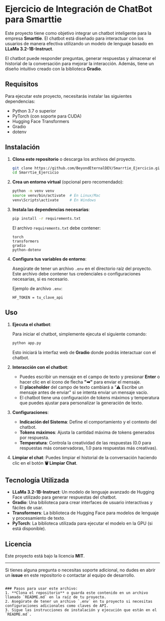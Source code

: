 # Ejercicio de Integración de ChatBot para Smarttie

Este proyecto tiene como objetivo integrar un chatbot inteligente para la empresa **Smarttie**. El chatbot está diseñado para interactuar con los usuarios de manera efectiva utilizando un modelo de lenguaje basado en **LLaMa 3.2-1B-Instruct**.

El chatbot puede responder preguntas, generar respuestas y almacenar el historial de la conversación para mejorar la interacción. Además, tiene un diseño intuitivo creado con la biblioteca **Gradio**.

## Requisitos

Para ejecutar este proyecto, necesitarás instalar las siguientes dependencias:

- Python 3.7 o superior
- PyTorch (con soporte para CUDA)
- Hugging Face Transformers
- Gradio
- dotenv

## Instalación

1. **Clona este repositorio** o descarga los archivos del proyecto.

   ```bash
   git clone https://github.com/BeyondEternalDEV/Smarrtie_Ejercicio.git
   cd Smarrtie_Ejercicio
   ```

2. **Crea un entorno virtual** (opcional pero recomendado):

   ```bash
   python -m venv venv
   source venv/bin/activate  # En Linux/Mac
   venv\Scripts\activate     # En Windows
   ```

3. **Instala las dependencias necesarias**:

   ```bash
   pip install -r requirements.txt
   ```

   El archivo `requirements.txt` debe contener:

   ```
   torch
   transformers
   gradio
   python-dotenv
   ```

4. **Configura tus variables de entorno**:

   Asegúrate de tener un archivo `.env` en el directorio raíz del proyecto. Este archivo debe contener tus credenciales o configuraciones necesarias, si es necesario.

   Ejemplo de archivo `.env`:

   ```
   HF_TOKEN = tu_clave_api
   ```

## Uso

1. **Ejecuta el chatbot**:

   Para iniciar el chatbot, simplemente ejecuta el siguiente comando:

   ```bash
   python app.py
   ```

   Esto iniciará la interfaz web de **Gradio** donde podrás interactuar con el chatbot.

2. **Interacción con el chatbot**:

   - Puedes escribir un mensaje en el campo de texto y presionar **Enter** o hacer clic en el ícono de flecha **"➡"** para enviar el mensaje.
   - El **placeholder** del campo de texto cambiará a "⚠ Escribe un mensaje antes de enviar" si se intenta enviar un mensaje vacío.
   - El chatbot tiene una configuración de tokens máximos y temperatura que puedes ajustar para personalizar la generación de texto.

3. **Configuraciones**:
   - **Indicación del Sistema**: Define el comportamiento y el contexto del chatbot.
   - **Tokens máximos**: Ajusta la cantidad máxima de tokens generados por respuesta.
   - **Temperatura**: Controla la creatividad de las respuestas (0.0 para respuestas más conservadoras, 1.0 para respuestas más creativas).

4. **Limpiar el chat**:
   Puedes limpiar el historial de la conversación haciendo clic en el botón **🗑 Limpiar Chat**.

## Tecnología Utilizada

- **LLaMa 3.2-1B-Instruct**: Un modelo de lenguaje avanzado de Hugging Face utilizado para generar respuestas del chatbot.
- **Gradio**: Una biblioteca para crear interfaces de usuario interactivas y fáciles de usar.
- **Transformers**: La biblioteca de Hugging Face para modelos de lenguaje y procesamiento de texto.
- **PyTorch**: La biblioteca utilizada para ejecutar el modelo en la GPU (si está disponible).

## Licencia

Este proyecto está bajo la licencia **MIT**.

---

Si tienes alguna pregunta o necesitas soporte adicional, no dudes en abrir un **issue** en este repositorio o contactar al equipo de desarrollo.
```

### Pasos para usar este archivo:
1. **Clona el repositorio** o guarda este contenido en un archivo llamado `README.md` en la raíz de tu proyecto.
2. Asegúrate de tener un archivo `.env` en tu proyecto si necesitas configuraciones adicionales como claves de API.
3. Sigue las instrucciones de instalación y ejecución que están en el `README.md`.
